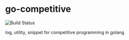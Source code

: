# go-competitive

![Build Status](https://travis-ci.org/maguroguma/go-competitive.svg?branch=master)

log, utility, snippet for competitive programming in golang
